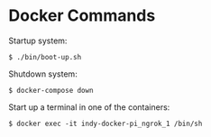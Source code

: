 # Docker Commands

Startup system:
```
$ ./bin/boot-up.sh
```

Shutdown system:
```
$ docker-compose down
```

Start up a terminal in one of the containers:
```
$ docker exec -it indy-docker-pi_ngrok_1 /bin/sh
```